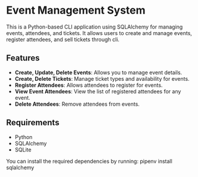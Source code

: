 # Event Management System

This is a Python-based CLI application using SQLAlchemy for managing events, attendees, and tickets. It allows users to create and manage events, register attendees, and sell tickets through cli.

## Features
- **Create, Update, Delete Events**: Allows you to manage event details.
- **Create, Delete Tickets**: Manage ticket types and availability for events.
- **Register Attendees**: Allows attendees to register for events.
- **View Event Attendees**: View the list of registered attendees for any event.
- **Delete Attendees**: Remove attendees from events.

## Requirements
- Python 
- SQLAlchemy
- SQLite 

You can install the required dependencies by running:
pipenv install sqlalchemy
